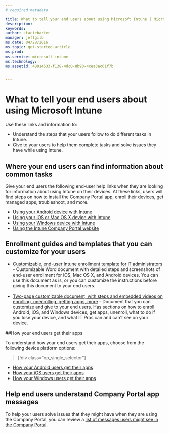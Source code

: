 ```yaml
---
# required metadata

title: What to tell your end users about using Microsoft Intune | Microsoft Intune
description:
keywords:
author: staciebarker
manager: jeffgilb
ms.date: 04/28/2016
ms.topic: get-started-article
ms.prod:
ms.service: microsoft-intune
ms.technology:
ms.assetid: 48914533-f138-4dc0-8b93-4cea3ac61f7b


---
```



# What to tell your end users about using Microsoft Intune

Use these links and information to:

- Understand the steps that your users follow to do different tasks in Intune.
- Give to your users to help them complete tasks and solve issues they have while using Intune.


## Where your end users can find information about common tasks

Give your end users the following end-user help links when they are looking for information about using Intune on their devices. At these links, users will find steps on how to install the Company Portal app, enroll their devices, get managed apps, troubleshoot, and more.

- [Using your Android device with Intune](/Intune/EndUser/using-your-android-device-with-intune)
- [Using your iOS or Mac OS X device with Intune](/Intune/EndUser/using-your-ios-or-mac-os-x-device-with-intune)
-  [Using your Windows device with Intune](/Intune/EndUser/using-your-windows-device-with-intune)
- [Using the Intune Company Portal website](/Intune/EndUser/using-the-intune-company-portal-website)
 

## Enrollment guides and templates that you can customize for your users

- [Customizable, end-user Intune enrollment template for IT administrators](https://gallery.technet.microsoft.com/End-user-Intune-enrollment-55dfd64a) - Customizable Word document with detailed steps and screenshots of end-user enrollment for iOS, Mac OS X, and Android devices. You can use this document as is, or you can customize the instructions before giving this document to your end users.</br></br>
- [Two-page customizable document, with steps and embedded videos on enrolling, unenrolling, getting apps, more](https://gallery.technet.microsoft.com/Intune-End-User-Enrollment-3a0c9b0c#content) - Document that you can customize and give to your end users. Has sections on how to enroll Android, iOS, and Windows devices, get apps, unenroll, what to do if you lose your device, and what IT Pros can and can't see on your device.

##How your end users get their apps

To understand how your end users get their apps, choose from the following device platform options:

> [!div class="op_single_selector"]
- [How your Android users get their apps](how-your-android-users-get-their-apps.md)
- [How your iOS users get their apps](how-your-ios-users-get-their-apps.md)
- [How your Windows users get their apps](how-your-windows-users-get-their-apps.md)

## Help end users understand Company Portal app messages

To help your users solve issues that they might have when they are using the Company Portal, you can review a [list of messages users might see in the Company Portal](/Intune/Plan-Design/help-end-users-understand-company-portal-app-messages).




